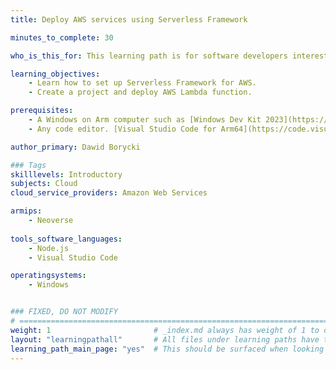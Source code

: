 ```yaml
---
title: Deploy AWS services using Serverless Framework

minutes_to_complete: 30

who_is_this_for: This learning path is for software developers interested in learning how to deploy AWS cloud resources using Serverless Framework.

learning_objectives: 
    - Learn how to set up Serverless Framework for AWS.
    - Create a project and deploy AWS Lambda function.    

prerequisites:
    - A Windows on Arm computer such as [Windows Dev Kit 2023](https://learn.microsoft.com/en-us/windows/arm/dev-kit), a Lenovo Thinkpad X13s running Windows 11 or a Windows on Arm [virtual machine](/learning-paths/cross-platform/woa_azure/).   
    - Any code editor. [Visual Studio Code for Arm64](https://code.visualstudio.com/docs/?dv=win32arm64user) is suitable.    

author_primary: Dawid Borycki

### Tags
skilllevels: Introductory
subjects: Cloud
cloud_service_providers: Amazon Web Services

armips:
    - Neoverse
    
tools_software_languages:
    - Node.js    
    - Visual Studio Code

operatingsystems:
    - Windows


### FIXED, DO NOT MODIFY
# ================================================================================
weight: 1                       # _index.md always has weight of 1 to order correctly
layout: "learningpathall"       # All files under learning paths have this same wrapper
learning_path_main_page: "yes"  # This should be surfaced when looking for related content. Only set for _index.md of learning path content.
---
```


